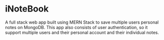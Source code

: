 # iNoteBook
A full stack web app built using MERN Stack to save multiple users personal notes on MongoDB.
This app also consists of user authentication, so it support multiple users and their personal account and their individual notes.
